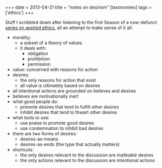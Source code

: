 +++
date = 2013-04-21
title = "notes on desirism"
[taxonomies]
tags = ['ethics']
+++

Stuff I scribbled down after listening to the first Season of a
now-defunct [series on applied ethics], all an attempt to make sense of
it all:

-   morality:
    -   a subset of a theory of values
    -   it deals with:
        -   obligation
        -   prohibition
        -   permission
-   value: concerned with reasons for action
-   desires:
    -   the only reasons for action that exist
    -   all value is ultimately based on desires
-   all intentional actions are grounded on believes and desires
-   believes are motivationally inert
-   what good people do:
    -   promote desires that tend to fulfill other desires
    -   inhibit desires that tend to thwart other desires
-   what tools to use:
    -   use praise to promote good desires
    -   use condemnation to inhibit bad desires
-   there are two forms of desires:
    -   desires-as-means
    -   desires-as-ends (the type that actually matters)
-   shortcuts:
    -   the only desires relevant to the discussion are *malleable*
        desires
    -   the only actions relevant to the discussion are *intentional*
        actions

  [series on applied ethics]: http://commonsenseatheism.com/?p=11626
